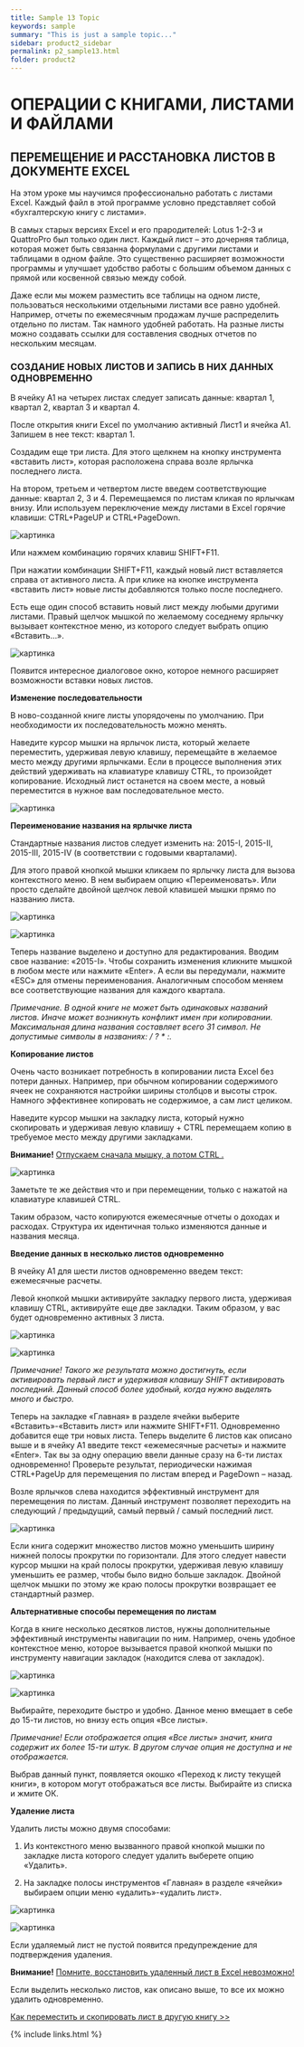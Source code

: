 ```yaml
---
title: Sample 13 Topic
keywords: sample
summary: "This is just a sample topic..."
sidebar: product2_sidebar
permalink: p2_sample13.html
folder: product2
---
```


# ОПЕРАЦИИ С КНИГАМИ, ЛИСТАМИ И ФАЙЛАМИ

## ПЕРЕМЕЩЕНИЕ И РАССТАНОВКА ЛИСТОВ В ДОКУМЕНТЕ EXCEL

На этом уроке мы научимся профессионально работать с листами Excel. Каждый файл в этой программе условно представляет собой «бухгалтерскую книгу с листами».

В самых старых версиях Excel и его прародителей: Lotus 1-2-3 и QuattroPro был только один лист. Каждый лист – это дочерняя таблица, которая может быть связанна формулами с другими листами и таблицами в одном файле. Это существенно расширяет возможности программы и улучшает удобство работы с большим объемом данных с прямой или косвенной связью между собой.

Даже если мы можем разместить все таблицы на одном листе, пользоваться несколькими отдельными листами все равно удобней. Например, отчеты по ежемесячным продажам лучше распределить отдельно по листам. Так намного удобней работать. На разные листы можно создавать ссылки для составления сводных отчетов по нескольким месяцам.

### СОЗДАНИЕ НОВЫХ ЛИСТОВ И ЗАПИСЬ В НИХ ДАННЫХ ОДНОВРЕМЕННО

В ячейку А1 на четырех листах следует записать данные: квартал 1, квартал 2, квартал 3 и квартал 4.

После открытия книги Excel по умолчанию активный Лист1 и ячейка А1. Запишем в нее текст: квартал 1.

Создадим еще три листа. Для этого щелкнем на кнопку инструмента «вставить лист», которая расположена справа возле ярлычка последнего листа.

На втором, третьем и четвертом листе введем соответствующие данные: квартал 2, 3 и 4. Перемещаемся по листам кликая по ярлычкам внизу. Или используем переключение между листами в Excel горячие клавиши: CTRL+PageUP и CTRL+PageDown.

![картинка](/images/img11.png)

Или нажмем комбинацию горячих клавиш SHIFT+F11.

При нажатии комбинации SHIFT+F11, каждый новый лист вставляется справа от активного листа. А при клике на кнопке инструмента «вставить лист» новые листы добавляются только после последнего.

Есть еще один способ вставить новый лист между любыми другими листами. Правый щелчок мышкой по желаемому соседнему ярлычку вызывает контекстное меню, из которого следует выбрать опцию «Вставить…».

![картинка](/images/img11.png)

Появится интересное диалоговое окно, которое немного расширяет возможности вставки новых листов.

**Изменение последовательности**

В ново-созданной книге листы упорядочены по умолчанию. При необходимости их последовательность можно менять.

Наведите курсор мышки на ярлычок листа, который желаете переместить, удерживая левую клавишу, перемещайте в желаемое место между другими ярлычками. Если в процессе выполнения этих действий удерживать на клавиатуре клавишу CTRL, то произойдет копирование. Исходный лист останется на своем месте, а новый переместится в нужное вам последовательное место.

![картинка](/images/img11.png)

**Переименование названия на ярлычке листа**

Стандартные названия листов следует изменить на: 2015-I, 2015-II, 2015-III, 2015-IV (в соответствии с годовыми кварталами).

Для этого правой кнопкой мышки кликаем по ярлычку листа для вызова контекстного меню. В нем выбираем опцию «Переименовать». Или просто сделайте двойной щелчок левой клавишей мышки прямо по названию листа.

![картинка](/images/img11.png)

![картинка](/images/img11.png)

Теперь название выделено и доступно для редактирования. Вводим свое название: «2015-I». Чтобы сохранить изменения кликните мышкой в любом месте или нажмите «Enter». А если вы передумали, нажмите «ESC» для отмены переименования. Аналогичным способом меняем все соответствующие названия для каждого квартала.

_Примечание. В одной книге не может быть одинаковых названий листов. Иначе может возникнуть конфликт имен при копировании. Максимальная длина названия составляет всего 31 символ. Не допустимые символы в названиях: / ? * :._

**Копирование листов**

Очень часто возникает потребность в копировании листа Excel без потери данных. Например, при обычном копировании содержимого ячеек не сохраняются настройки ширины столбцов и высоты строк. Намного эффективнее копировать не содержимое, а сам лист целиком.

Наведите курсор мышки на закладку листа, который нужно скопировать и удерживая левую клавишу + CTRL перемещаем копию в требуемое место между другими закладками.

**Внимание!** <ins>Отпускаем сначала мышку, а потом CTRL .</ins>

![картинка](/images/img11.png)

Заметьте те же действия что и при перемещении, только с нажатой на клавиатуре клавишей CTRL.

Таким образом, часто копируются ежемесячные отчеты о доходах и расходах. Структура их идентичная только изменяются данные и названия месяца.

**Введение данных в несколько листов одновременно**

В ячейку А1 для шести листов одновременно введем текст: ежемесячные расчеты.

Левой кнопкой мышки активируйте закладку первого листа, удерживая клавишу CTRL, активируйте еще две закладки. Таким образом, у вас будет одновременно активных 3 листа.

![картинка](/images/img11.png)

![картинка](/images/img11.png)

_Примечание! Такого же результата можно достигнуть, если активировать первый лист и удерживая клавишу SHIFT активировать последний. Данный способ более удобный, когда нужно выделять много и быстро._

Теперь на закладке «Главная» в разделе ячейки выберите «Вставить»-«Вставить лист» или нажмите SHIFT+F11. Одновременно добавится еще три новых листа. Теперь выделите 6 листов как описано выше и в ячейку А1 введите текст «ежемесячные расчеты» и нажмите «Enter». Так вы за одну операцию ввели данные сразу на 6-ти листах одновременно! Проверьте результат, периодически нажимая CTRL+PageUp для перемещения по листам вперед и PageDown – назад.

Возле ярлычков слева находится эффективный инструмент для перемещения по листам. Данный инструмент позволяет переходить на следующий / предыдущий, самый первый / самый последний лист.

![картинка](/images/img11.png)

Если книга содержит множество листов можно уменьшить ширину нижней полосы прокрутки по горизонтали. Для этого следует навести курсор мышки на край полосы прокрутки, удерживая левую клавишу уменьшить ее размер, чтобы было видно больше закладок. Двойной щелчок мышки по этому же краю полосы прокрутки возвращает ее стандартный размер.

**Альтернативные способы перемещения по листам**

Когда в книге несколько десятков листов, нужны дополнительные эффективный инструменты навигации по ним. Например, очень удобное контекстное меню, которое вызывается правой кнопкой мышки по инструменту навигации закладок (находится слева от закладок).

![картинка](/images/img11.png)

![картинка](/images/img11.png)

Выбирайте, переходите быстро и удобно. Данное меню вмещает в себе до 15-ти листов, но внизу есть опция «Все листы».

_Примечание! Если отображается опция «Все листы» значит, книга содержит их более 15-ти штук. В другом случае опция не доступна и не отображается._

Выбрав данный пункт, появляется окошко «Переход к листу текущей книги», в котором могут отображаться все листы. Выбирайте из списка и жмите ОК.

**Удаление листа**

Удалить листы можно двумя способами:

1. Из контекстного меню вызванного правой кнопкой мышки по закладке листа которого следует удалить выберете опцию «Удалить».

2. На закладке полосы инструментов «Главная» в разделе «ячейки» выбираем опции меню «удалить»-«удалить лист».

![картинка](/images/img11.png)

![картинка](/images/img11.png)

Если удаляемый лист не пустой появится предупреждение для подтверждения удаления.

**Внимание!** <ins>Помните, восстановить удаленный лист в Excel невозможно!</ins>

Если выделить несколько листов, как описано выше, то все их можно удалить одновременно.

[Как переместить и скопировать лист в другую книгу >>](p2_sample14.html)

{% include links.html %}
